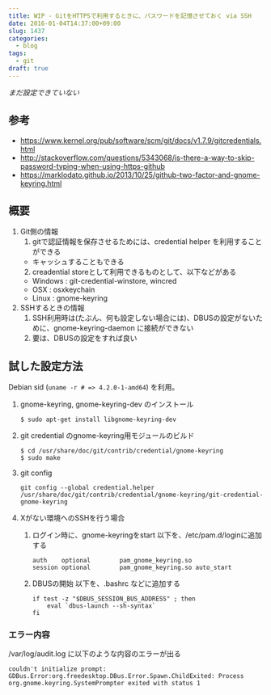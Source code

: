 ```yaml
---
title: WIP - GitをHTTPSで利用するときに、パスワードを記憶させておく via SSH
date: 2016-01-04T14:37:00+09:00
slug: 1437
categories:
  - blog
tags:
  - git
draft: true
---
```



*まだ設定できていない*

## 参考

- <https://www.kernel.org/pub/software/scm/git/docs/v1.7.9/gitcredentials.html>
- <http://stackoverflow.com/questions/5343068/is-there-a-way-to-skip-password-typing-when-using-https-github>
- <https://marklodato.github.io/2013/10/25/github-two-factor-and-gnome-keyring.html>

## 概要

1. Git側の情報
    1. gitで認証情報を保存させるためには、credential helper を利用することができる
      - キャッシュすることもできる
    2. creadential storeとして利用できるものとして、以下などがある
      - Windows : git-credential-winstore, wincred
      - OSX : osxkeychain
      - Linux : gnome-keyring
2. SSHするときの情報
    1. SSH利用時は(たぶん、何も設定しない場合には)、DBUSの設定がないために、gnome-keyring-daemon に接続ができない
    2. 要は、DBUSの設定をすれば良い

## 試した設定方法
Debian sid (`uname -r # => 4.2.0-1-amd64`) を利用。

1. gnome-keyring, gnome-keyring-dev のインストール

    ```
    $ sudo apt-get install libgnome-keyring-dev
    ```
2. git credential のgnome-keyring用モジュールのビルド

    ```
    $ cd /usr/share/doc/git/contrib/credential/gnome-keyring
    $ sudo make
    ```
3. git config

    ```
    git config --global credential.helper /usr/share/doc/git/contrib/credential/gnome-keyring/git-credential-gnome-keyring
    ```
4. Xがない環境へのSSHを行う場合
    1. ログイン時に、gnome-keyringをstart
        以下を、/etc/pam.d/loginに追加する

        ```
        auth    optional        pam_gnome_keyring.so
        session optional        pam_gnome_keyring.so auto_start
        ```

    2. DBUSの開始
        以下を、.bashrc などに追加する

        ```
        if test -z "$DBUS_SESSION_BUS_ADDRESS" ; then
            eval `dbus-launch --sh-syntax`
        fi
        ```


### エラー内容
/var/log/audit.log に以下のような内容のエラーが出る

```
couldn't initialize prompt: GDBus.Error:org.freedesktop.DBus.Error.Spawn.ChildExited: Process org.gnome.keyring.SystemPrompter exited with status 1
```

